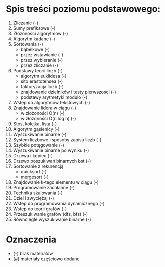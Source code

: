 # Spis treści poziomu podstawowego:
1. Zliczanie (-)
2. Sumy prefiksowe (-)
3. Złożoności algorytmów (-)
4. Algorytm kadane (-)
5. Sortowania (-)
    - bąbelkowe (-)
    - przez wstawianie (-)
    - przez wybieranie (-)
    - przez zliczanie (-)
6. Podstawy teorii liczb (-)
    - algorytm euklidesa (-)
    - sito erastotensea (-)
    - faktoryzacja liczb (-)
    - znajdowanie dzielników i testy pierwszości (-)
    - podstawy arytmetyki modulo (-)
7. Wstęp do algorytmów tekstowych (-)
8. Znajdowanie lidera w ciągu (-)
    - w złożoności O(n) (-)
    - w złożoności O(n log n) (-)
9. Stos, kolejka, lista (-)
10. Algorytm gąsienicy (-)
11. Wyszukiwanie binarne (-)
12. System liczbowe i sposoby zapisu liczb (-)
13. Szybkie potęgowanie (-)
14. Wyszukiwanie binarne po wyniku (-)
15. Drzewa i kopiec (-)
16. Drzewo poszukiwań binarnych bst (-)
17. Sortowanie z rekurencją
    - quicksort (-)
    - mergesort (-)
18. Znajdowanie k-tego elementu w ciągu (-)
19. Programowanie zachłanne (-)
20. Technika skalowania (-)
21. Dziel i zwyciężaj (-)
22. Wstęp do programowania dynamicznego (-)
23. Wstęp do teorii grafów (-)
24. Przeszukiwanie grafów (dfs, bfs) (-)
25. Równoległe wyszukiwanie binarne (-)

# Oznaczenia
- (-) brak materiałów
- (#) materiały częściowo dodane
